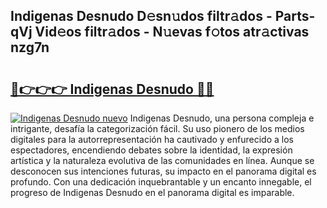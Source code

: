 ## Indigenas Desnudo D𝚎sn𝚞dos filtr𝚊dos - Parts-qVj Vid𝚎os filtr𝚊dos - N𝚞evas f𝚘tos atr𝚊ctivas nzg7n

# <h2><a href="http://mb11vd.tromn.icu/?c=Indigenas+Desnudo">🔗👉👉👉 Indigenas Desnudo 🔗🔗</a></h2>

[![Indigenas Desnudo nuevo](https://i.imgur.com/pEAQMta.gif)](http://mb11vd.tromn.icu/?c=Indigenas+Desnudo)
Indigenas Desnudo, una persona compleja e intrigante, desafía la categorización fácil. Su uso pionero de los medios digitales para la autorrepresentación ha cautivado y enfurecido a los espectadores, encendiendo debates sobre la identidad, la expresión artística y la naturaleza evolutiva de las comunidades en línea. Aunque se desconocen sus intenciones futuras, su impacto en el panorama digital es profundo. Con una dedicación inquebrantable y un encanto innegable, el progreso de Indigenas Desnudo en el panorama digital es imparable.
